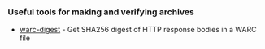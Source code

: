 ### Useful tools for making and verifying archives

* [warc-digest](warc-digest) - Get SHA256 digest of HTTP response bodies in a WARC file

